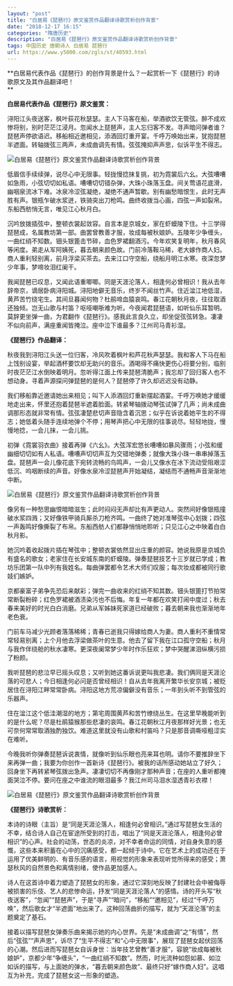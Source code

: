 ```yaml
---
layout: "post"
title: "白居易《琵琶行》原文鉴赏作品翻译诗歌赏析创作背景"
date: "2018-12-17 16:15"
categories: "隋唐历史"
description: "白居易《琵琶行》原文鉴赏作品翻译诗歌赏析创作背景"
tags: 中国历史 唐朝诗人 白居易 琵琶行
url: https://www.y5000.com/zgls/st/40593.html
---
```






**白居易代表作品《琵琶行》的创作背景是什么？一起赏析一下《琵琶行》的诗歌原文及其作品翻译吧！  
**

 **白居易代表作品《琵琶行》原文鉴赏：**

浔阳江头夜送客，枫叶荻花秋瑟瑟。主人下马客在船，举酒欲饮无管弦。醉不成欢惨将别，别时茫茫江浸月。忽闻水上琵琶声，主人忘归客不发。寻声暗问弹者谁？琵琶声停欲语迟。移船相近邀相见，添酒回灯重开宴。千呼万唤始出来，犹抱琵琶半遮面。转轴拨弦三两声，未成曲调先有情。弦弦掩抑声声思，似诉平生不得志。

![白居易《琵琶行》原文鉴赏作品翻译诗歌赏析创作背景](https://img.y5000.com/uploads/allimg/190127/13775d805eb7cd16c2bdeacff3e89ea3.jpg)

低眉信手续续弹，说尽心中无限事。轻拢慢捻抹复挑，初为霓裳后六幺。大弦嘈嘈如急雨，小弦切切如私语。嘈嘈切切错杂弹，大珠小珠落玉盘。间关莺语花底滑，幽咽泉流冰下难。冰泉冷涩弦凝绝，凝绝不通声暂歇。别有幽愁暗恨生，此时无声胜有声。银瓶乍破水浆迸，铁骑突出刀枪鸣。曲终收拨当心画，四弦一声如裂帛。东船西舫悄无言，唯见江心秋月白。

沉吟放拨插弦中，整顿衣裳起敛容。自言本是京城女，家在虾蟆陵下住。十三学得琵琶成，名属教坊第一部。曲罢曾教善才服，妆成每被秋娘妒。五陵年少争缠头，一曲红绡不知数。钿头银篦击节碎，血色罗裙翻酒污。今年欢笑复明年，秋月春风等闲度。弟走从军阿姨死，暮去朝来颜色故。门前冷落鞍马稀，老大嫁作商人妇。商人重利轻别离，前月浮梁买茶去。去来江口守空船，绕船月明江水寒。夜深忽梦少年事，梦啼妆泪红阑干。

我闻琵琶已叹息，又闻此语重唧唧。同是天涯沦落人，相逢何必曾相识！我从去年辞帝京，谪居卧病浔阳城。浔阳地僻无音乐，终岁不闻丝竹声。住近湓江地低湿，黄芦苦竹绕宅生。其间旦暮闻何物？杜鹃啼血猿哀鸣。春江花朝秋月夜，往往取酒还独倾。岂无山歌与村笛？呕哑嘲哳难为听。今夜闻君琵琶语，如听仙乐耳暂明。莫辞更坐弹一曲，为君翻作《琵琶行》。感我此言良久立，却坐促弦弦转急。凄凄不似向前声，满座重闻皆掩泣。座中泣下谁最多？江州司马青衫湿。

 **《琵琶行》作品翻译：**

秋夜我到浔阳江头送一位归客，冷风吹着枫叶和芦花秋声瑟瑟。我和客人下马在船上饯别设宴，举起酒杯要饮却无助兴的音乐。酒喝得不痛快更伤心将要分别，临别时夜茫茫江水倒映着明月。忽听得江面上传来琵琶清脆声；我忘却了回归客人也不想动身。寻着声源探问弹琵琶的是何人？琵琶停了许久却迟迟没有动静。

我们移船靠近邀请她出来相见；叫下人添酒回灯重新摆起酒宴。千呼万唤她才缓缓地走出来，怀里还抱着琵琶半遮着脸面。转紧琴轴拨动琴弦试弹了几声；尚未成曲调那形态就非常有情。弦弦凄楚悲切声音隐含着沉思；似乎在诉说着她平生的不得志；她低着头随手连续地弹个不停；用琴声把心中无限的往事说尽。轻轻地拢，慢慢地捻，一会儿抹，一会儿挑。

初弹《霓裳羽衣曲》接着再弹《六幺》。大弦浑宏悠长嘈嘈如暴风骤雨；小弦和缓幽细切切如有人私语。嘈嘈声切切声互为交错地弹奏；就像大珠小珠一串串掉落玉盘。琵琶声一会儿像花底下宛转流畅的鸟鸣声，一会儿又像水在冰下流动受阻艰涩低沉、呜咽断续的声音。好像水泉冷涩琵琶声开始凝结，凝结而不通畅声音渐渐地中断。

![白居易《琵琶行》原文鉴赏作品翻译诗歌赏析创作背景](https://img.y5000.com/uploads/allimg/190127/13fe1a1c64bee9981897b44cb2e35e99.jpg)

像另有一种愁思幽恨暗暗滋生；此时闷闷无声却比有声更动人。突然间好像银瓶撞破水浆四溅；又好像铁甲骑兵厮杀刀枪齐鸣。一曲终了她对准琴弦中心划拨；四弦一声轰鸣好像撕裂了布帛。东船西舫人们都静悄悄地聆听；只见江心之中映着白白秋月影。

她沉吟着收起拨片插在琴弦中；整顿衣裳依然显出庄重的颜容。她说我原是京城负有盛名的歌女；老家住在长安城东南的虾蟆陵。弹奏琵琶技艺十三岁就已学成；教坊乐团第一队中列有我姓名。每曲弹罢都令艺术大师们叹服；每次妆成都被同行歌妓们嫉妒。

京都豪富子弟争先恐后来献彩；弹完一曲收来的红绡不知其数。钿头银篦打节拍常常断裂粉碎；红色罗裙被酒渍染污也不后悔。年复一年都在欢笑打闹中度过；秋去春来美好的时光白白消磨。兄弟从军姊妹死家道已经破败；暮去朝来我也渐渐地年老色衰。

门前车马减少光顾者落落稀稀；青春已逝我只得嫁给商人为妻。商人重利不重情常常轻易别离；上个月他去浮梁做茶叶的生意。他去了留下我在江口孤守空船；秋月与我作伴绕舱的秋水凄寒。更深夜阑常梦少年时作乐狂欢；梦中哭醒涕泪纵横污损了粉颜。

我听琵琶的悲泣早已摇头叹息；又听到她这番诉说更叫我悲凄。我们俩同是天涯沦落的可悲人；今日相逢何必问是否曾经相识！自从去年我离开繁华长安京城；被贬居住在浔阳江畔常常卧病。浔阳这地方荒凉偏僻没有音乐；一年到头听不到管弦的乐器声。

住在湓江这个低洼潮湿的地方；第宅周围黄芦和苦竹缭绕丛生。在这里早晚能听到的是什么呢？尽是杜鹃猿猴那些悲凄的哀鸣。春江花朝秋江月夜那样好光景；也无可奈何常常取酒独酌独饮。难道这里就没有山歌和村笛吗？只是那音调嘶哑粗涩实在难听。

今晚我听你弹奏琵琶诉说衷情，就像听到仙乐眼也亮来耳也明。请你不要推辞坐下来再弹一曲；我要为你创作一首新诗《琵琶行》。被我的话所感动她站立了好久；回身坐下再转紧琴弦拨出急声。凄凄切切不再像刚才那种声音；在座的人重听都掩面哭泣不停。要问在座之中谁流的眼泪最多？我江州司马泪水湿透青衫衣襟！

![白居易《琵琶行》原文鉴赏作品翻译诗歌赏析创作背景](https://img.y5000.com/uploads/allimg/190127/7c47d0ddb26fe4282173c0ae8ee2e258.jpg)

 **《琵琶行》诗歌赏析：**

本诗的诗眼（主旨）是“同是天涯沦落人，相逢何必曾相识。”通过写琵琶女生活的不幸，结合诗人自己在宦途所受到的打击，唱出了“同是天涯沦落人，相逢何必曾相识”的心声。社会的动荡，世态的炎凉，对不幸者命运的同情，对自身失意的感慨，这些本来积蓄在心中的沉痛感受，都一起倾于诗中。它在艺术上的成功还在于运用了优美鲜明的、有音乐感的语言，用视觉的形象来表现听觉所得来的感受；萧瑟秋风的自然景色和离情别绪，使作品更加感人。

诗人在这首诗中着力塑造了琵琶女的形象，通过它深刻地反映了封建社会中被侮辱被损害的乐伎、艺人的悲惨命运，抒发“同是天涯沦落人”的感情。诗的开头写“秋夜送客”，“忽闻”“琵琶声”，于是“寻声”“暗问”，“移船”“邀相见”，经过“千呼万唤”，然后歌女才“半遮面”地出来了。这种回荡曲折的描写，就为“天涯沦落”的主题奠定了基石。

接着以描写琵琶女弹奏乐曲来揭示她的内心世界。先是“未成曲调”之“有情”，然后“弦弦”“声声思”，诉尽了“生平不得志”和“心中无限事”，展现了琵琶女起伏回荡的心潮。然后进而写琵琶女自诉身世：当年技艺曾教“善才服”，容貌“妆成每被秋娘妒”，京都少年“争缠头”，“一曲红绡不知数”。然而，时光流种如怨如慕、如泣如诉的描写，与上面她的弹水，“暮去朝来颜色故”、最终只好“嫁作商人妇”。这唱互为补充，完成了琵琶女这一形象的塑造。
